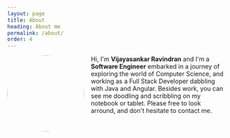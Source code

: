 ```yaml
---
layout: page
title: About
heading: About me
permalink: /about/
order: 4
---
```


<img style="float: left; margin-right: 16px; border-radius: 50%; height: 176px" src="{{site.baseurl}}/assets/picture.png">

Hi, I'm **Vijayasankar Ravindran** and I'm a **Software Engineer** embarked in a journey of exploring the world of Computer Science, and working as a Full Stack Developer dabbling with Java and Angular. Besides work, you can see me doodling and scribbling on my notebook or tablet. Please free to look arround, and don't hesitate to contact me.
 
<a href="/feed.xml" style="float: left; padding-right:10px"><svg class="svg-icon"><use xlink:href="/assets/minima-social-icons.svg#rss"></use></svg>
</a>

<a href="https://github.com/vijaynr" style="float: left; padding-right:10px"><svg class="svg-icon"><use xlink:href="/assets/minima-social-icons.svg#github"></use></svg>
</a>

<a href="https://www.linkedin.com/in/vijayasankarr" style="float: left; padding-right:10px"><svg class="svg-icon"><use xlink:href="/assets/minima-social-icons.svg#linkedin"></use></svg>
</a>

<a href="https://twitter.com/vjaynr" style="float: left; padding-right:10px"><svg class="svg-icon"><use xlink:href="/assets/minima-social-icons.svg#twitter"></use></svg>
</a>
